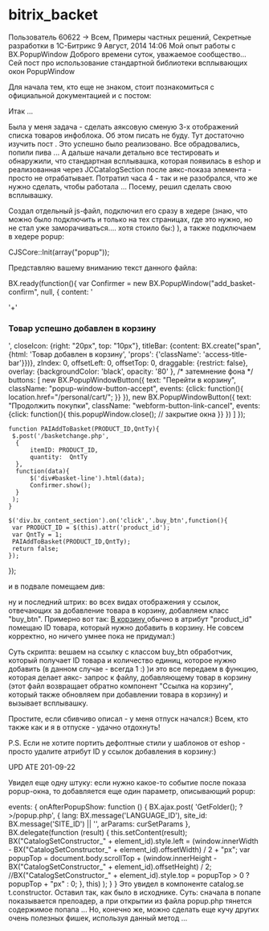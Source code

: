 # bitrix_backet
Пользователь 60622  -> Всем, Примеры частных решений, Секретные разработки в 1С-Битрикс
9 Август, 2014 14:06
Мой опыт работы с BX.PopupWindow
Доброго времени суток, уважаемое сообщество...
Сей пост про использование стандартной библиотеки всплывающих окон PopupWindow

Для начала тем, кто еще не знаком, стоит познакомиться с официальной документацией  и с постом:

Итак ...

Была у меня задача - сделать аяксовую сменую 3-х отображений списка товаров инфоблока. Об этом писать не буду. Тут достаточно изучить пост . Это успешно было реализовано. Все обрадовались, попили пива ... А дальше начали детально все тестировать и обнаружили, что стандартная всплывашка, которая появилась в eshop и реализованная через JCCatalogSection после аякс-показа элемента - просто не отрабатывает.  Потратил часа 4  - так и не разобрался, что же нужно сделать, чтобы работала ... Посему, решил сделать свою всплывашку.


Создал отдельный js-файл, подключил его сразу в хедере (знаю, что можно было подключить  и только на тех страницах, где это нужно, но не стал уже заморачиваться.... хотя стоило бы:) ), а также подключаем в хедере popup:

CJSCore::Init(array("popup"));

Представляю вашему вниманию текст данного файла:

BX.ready(function(){
    var Confirmer = new BX.PopupWindow("add_basket-confirm", null, {
     content: '<div id="mainshadow"></div>'+'<h3>Товар успешно добавлен в корзину</h3>',
     closeIcon: {right: "20px", top: "10px"},
     titleBar: {content: BX.create("span", {html: 'Товар добавлен в корзину', 'props': {'className': 'access-title-bar'}})},
     zIndex: 0,
     offsetLeft: 0,
     offsetTop: 0,
     draggable: {restrict: false},
     overlay: {backgroundColor: 'black', opacity: '80' },  /* затемнение фона */
     buttons: [
      new BX.PopupWindowButton({
          text: "Перейти в корзину",
          className: "popup-window-button-accept",
          events: {click: function(){
           location.href="/personal/cart/";
          }}
      }),
      new BX.PopupWindowButton({
          text: "Продолжить покупки",
          className: "webform-button-link-cancel",
          events: {click: function(){
           this.popupWindow.close(); // закрытие окна
          }}
      })
     ]
    });

    function PAIAddToBasket(PRODUCT_ID,QntTy){
     $.post('/basketchange.php',
      {
          itemID: PRODUCT_ID,
          quantity:  QntTy
      },
      function(data){
          $('div#basket-line').html(data);
          Confirmer.show();
      }
     );
    }

    $('div.bx_content_section').on('click','.buy_btn',function(){
     var PRODUCT_ID = $(this).attr('product_id');
     var QntTy = 1;
     PAIAddToBasket(PRODUCT_ID,QntTy);
     return false;
    });

});

и в подвале помещаем див:

<div id="add_basket-confirm"></div>


ну и последний штрих: во всех видах отображения у ссылок, отвечающих за добавление товара в корзину, добавляем класс "buy_btn". Примерно вот так:
<a class="buy_btn" href="#" product_id="<?=$arItem['ID']?>" > В корзину </a>
обычно в атрибут "product_id" помещаю ID товара, который нужно добавить в корзину. Не совсем корректно, но ничего умнее пока не придумал:)

Суть скрипта: вешаем на ссылку с классом buy_btn обработчик, который получает ID товара и количество единиц, которое нужно добавить (в данном случае - всегда 1 :)  )и это все передаем в функцию, которая делает аякс- запрос к файлу, добавляющему товар в корзину (этот файл возвращает обратно компонент "Ссылка на корзину", который также обновляем при добавлении товара в корзину) и вызывает всплывашку.


Простите, если сбивчиво описал - у меня отпуск начался:) Всем, кто также как и я в отпуске - удачно отдохнуть!

P.S. Если не хотите портить дефолтные стили у шаблонов от eshop - просто удалите атрибут ID у ссылок  добавления в корзину:)

UPD ATE 201-09-22

Увидел еще одну штуку:  если нужно какое-то событие после показа popup-окна, то добавляется еще один параметр, описывающий popup:


events: {
    onAfterPopupShow: function () {
        BX.ajax.post(
            '<? echo $this->GetFolder(); ?>/popup.php',
            {
                lang: BX.message('LANGUAGE_ID'),
                site_id: BX.message('SITE_ID') || '',
                arParams: curSetParams
 },
            BX.delegate(function (result) {
                    this.setContent(result);
                    BX("CatalogSetConstructor_" + element_id).style.left = (window.innerWidth - BX("CatalogSetConstructor_" + element_id).offsetWidth) / 2 + "px";
                    var popupTop = document.body.scrollTop + (window.innerHeight - BX("CatalogSetConstructor_" + element_id).offsetHeight) / 2;
                    //BX("CatalogSetConstructor_" + element_id).style.top = popupTop > 0 ? popupTop + "px" : 0;
 },
                this)
        );
    }
} 
Это увидел в компоненте catalog.se t.constructor. Оставил так, как было в исходнике. Суть: сначала в попапе показывается прелоадер, а при открытии из файла popup.php тянется содержимое попапа ...  Но, конечно же, можно сделать еще кучу других очень полезных фишек, используя данный метод ...
